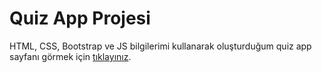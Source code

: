 # Quiz App Projesi

HTML, CSS, Bootstrap ve JS bilgilerimi kullanarak oluşturduğum quiz app sayfanı görmek için [tıklayınız](https://cnc-quiz-app.netlify.app/).